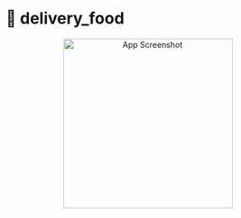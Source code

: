 # 🍔 delivery_food

<p align="center">
  <img src="https://github.com/user-attachments/assets/5c90d904-6d11-47d6-af21-6297f6d58b1d" width="300" alt="App Screenshot"/>
</p>
